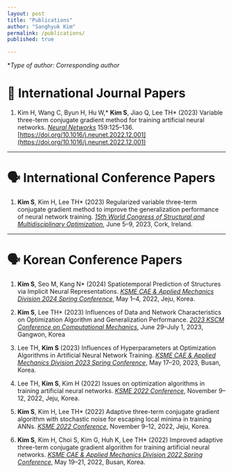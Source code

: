 ```yaml
---
layout: post
title: "Publications"
author: "Sanghyuk Kim"
permalink: /publications/
published: true

---
```

   
**Type of author: *Corresponding author**   
   
# 📖 International Journal Papers
1. Kim H, Wang C, Byun H, Hu W,* **Kim S**, Jiao Q, Lee TH* (2023) Variable three-term conjugate gradient method for training artificial neural networks. [*Neural Networks*](https://www.sciencedirect.com/journal/neural-networks) 159:125–136. [https://doi.org/10.1016/j.neunet.2022.12.001](https://doi.org/10.1016/j.neunet.2022.12.001)
   
***
   
# 🗣️ International Conference Papers
1. **Kim S**, Kim H, Lee TH* (2023) Regularized variable three-term conjugate gradient method to improve the generalization performance of neural network training. *<u>15th World Congress of Structural and Multidisciplinary Optimization</u>*, June 5–9, 2023, Cork, Ireland.
   
***
   
# 🗣️ Korean Conference Papers
1. **Kim S**, Seo M, Kang N* (2024) Spatiotemporal Prediction of Structures via Implicit Neural Representations. *<u>KSME CAE & Applied Mechanics Division 2024 Spring Conference</u>*, May 1–4, 2022, Jeju, Korea.

2. **Kim S**, Lee TH* (2023) Influences of Data and Network Characteristics on Optimization Algorithm and Generalization Performance. *<u>2023 KSCM Conference on Computational Mechanics</u>*, June 29–July 1, 2023, Gangwon, Korea 

3. Lee TH, **Kim S** (2023) Influences of Hyperparameters at Optimization Algorithms in Artificial Neural Network Training. *<u>KSME CAE & Applied Mechanics Division 2023 Spring Conference</u>*, May 17–20, 2023, Busan, Korea.

4. Lee TH, **Kim S**, Kim H (2022) Issues on optimization algorithms in training artificial neural networks. *<u>KSME 2022 Conference</u>*, November 9–12, 2022, Jeju, Korea.

5. **Kim S**, Kim H, Lee TH* (2022) Adaptive three-term conjugate gradient algorithm with stochastic noise for escaping local minima in training ANNs. *<u>KSME 2022 Conference</u>*, November 9–12, 2022, Jeju, Korea.
   
6. **Kim S**, Kim H, Choi S, Kim G, Huh K, Lee TH* (2022) Improved adaptive three-term conjugate gradient algorithm for training artificial neural networks. *<u>KSME CAE & Applied Mechanics Division 2022 Spring Conference</u>*, May 19–21, 2022, Busan, Korea.
